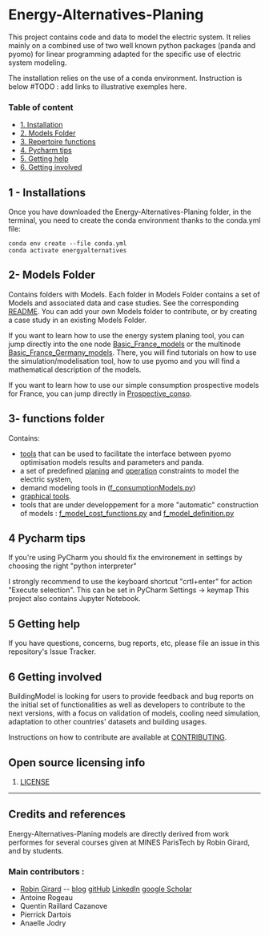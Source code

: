 # Energy-Alternatives-Planing

This project contains code and data to model the electric system.
It relies mainly on a combined use of two well known python packages (panda and pyomo)
for linear programming adapted for the specific use of electric system modeling.

The installation relies on the use of a conda environment. Instruction is below
#TODO : add links to illustrative exemples here. 

### Table of content

* [1. Installation](#installations)
* [2. Models Folder](#CasDEtude)
* [3. Repertoire functions](#functions)
* [4. Pycharm tips](#pycharm)
* [5. Getting help](#GettingH)
* [6. Getting involved](#GettingI)


## 1 - Installations  <a class="anchor" id="installations"></a>

Once you have downloaded the Energy-Alternatives-Planing folder, in the terminal, you need to create the conda environment thanks to the conda.yml file:

    conda env create --file conda.yml
    conda activate energyalternatives


## 2- Models Folder <a class="anchor" id="CasDEtude"></a>
Contains folders with Models. Each folder in Models Folder contains a set of Models and associated data and case studies. 
See the corresponding [README](Models/README.md). You can add your own Models folder to contribute, or by creating a case study in an existing Models Folder.

If you want to learn how to use the energy system planing tool, you can jump directly into the one node [Basic_France_models](Models/Basic_France_models/README.md) or the multinode [Basic_France_Germany_models](Models/Basic_France_Germany_models/README.md). 
There, you will find tutorials on how to use the simulation/modelisation tool, how to use pyomo and you will find a mathematical description of the models.

If you want to learn how to use our simple consumption prospective models for France, you can jump directly in [Prospective_conso](Models/Prospective_conso/README.md). 

## 3- functions folder <a class="anchor" id="functions"></a>
Contains:  
 - [tools](functions/f_tools.py) that can be used to facilitate the interface between pyomo optimisation models results and parameters and panda. 
 - a set of predefined [planing](functions/f_model_planing_constraints.py) and [operation](functions/f_model_operation_constraints.py) constraints to model the electric system, 
 - demand modeling tools in ([f_consumptionModels.py](functions/f_consumptionModels.py)) 
 - [graphical tools](functions/f_graphicalTools.py). 
 - tools that are under developpement for a more "automatic" construction of models : [f_model_cost_functions.py](functions/f_model_cost_functions.py) and [f_model_definition.py](functions/f_model_definition.py)

## 4 Pycharm tips  <a class="anchor" id="pycharm"></a>
If you're using PyCharm you should fix the environement in settings by choosing the right "python interpreter"

I strongly recommend to use the keyboard shortcut "crtl+enter" for action "Execute selection". This can be set in PyCharm Settings -> keymap
This project also contains Jupyter Notebook. 

## 5 Getting help <a class="anchor" id="GettingH"></a>

If you have questions, concerns, bug reports, etc, please file an issue in this repository's Issue Tracker.

## 6 Getting involved <a class="anchor" id="GettingI"></a>

BuildingModel is looking for users to provide feedback and bug reports on the initial set of functionalities as well as
developers to contribute to the next versions, with a focus on validation of models, cooling need simulation,
adaptation to other countries' datasets and building usages.

Instructions on how to contribute are available at [CONTRIBUTING](CONTRIBUTING.md).


## Open source licensing info
1. [LICENSE](LICENSE)

----

## Credits and references
Energy-Alternatives-Planing models are directly derived from work performes for several courses given at MINES ParisTech by Robin Girard, and by students. 

### Main contributors : 
- [Robin Girard](https://www.minesparis.psl.eu/Services/Annuaire/robin-girard) -- [blog](https://www.energy-alternatives.eu/) [gitHub](https://github.com/robingirard) [LinkedIn](https://www.linkedin.com/in/robin-girard-a88baa4/) [google Scholar](https://scholar.google.fr/citations?user=cEYGStIAAAAJ&hl=fr)
- Antoine Rogeau
- Quentin Raillard Cazanove
- Pierrick Dartois
- Anaelle Jodry

